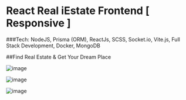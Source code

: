 
# React Real iEstate Frontend [ Responsive ]

###Tech: NodeJS, Prisma (ORM), ReactJs, SCSS, Socket.io, Vite.js, Full Stack Development, Docker, MongoDB

##Find Real Estate & Get Your Dream Place

![image](https://github.com/amydev-me/iEstate/assets/11514651/249e4cc5-c860-4827-be42-977cf9c87990)

![image](https://github.com/amydev-me/iEstate/assets/11514651/a22c28ad-6ea6-4acb-8af5-b57da8e1ba7d)

![image](https://github.com/amydev-me/iEstate/assets/11514651/9a8d1e2c-a9ed-4a77-b7e6-25dfca6c6e5d)
